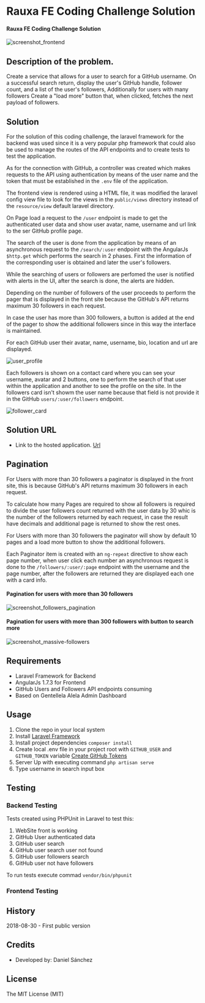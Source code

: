 # Rauxa FE Coding Challenge Solution

#### Rauxa FE Coding Challenge Solution

![screenshot_frontend](https://user-images.githubusercontent.com/42616141/44802244-36058200-ab89-11e8-84e8-5ecc03b4684e.png)

## Description of the problem.
Create a service that allows for a user to search for a GitHub username. On a successful search return, display the user's GitHub handle, follower count, and a list of the user's followers, Additionally for users with many followers Create a "load more" button that, when clicked, fetches the next payload of followers. 

## Solution
For the solution of this coding challenge, the laravel framework for the backend was used since it is a very popular php framework that could also be used to manage the routes of the API endpoints and to create tests to test the application.

As for the connection with GitHub, a controller was created which makes requests to the API using authentication by means of the user name and the token that must be established in the ```.env``` file of the application.

The frontend view is rendered using a HTML file, it was modified the laravel config view file to look for the views in the ```public/views``` directory instead of the ```resource/view``` default laravel directory.

On Page load a request to the ```/user``` endpoint is made to get the authenticated user data and show user avatar, name, username and url link to the ser GitHub profile page.

The search of the user is done from the application by means of an asynchronous request to the ```/search/:user``` endpoint with the AngularJs ```$http.get```  which performs the search in 2 phases. First the information of the corresponding user is obtained and later the user's followers.

While the searching of users or followers are perfomed the user is notified with alerts in the UI, after the search is done, the alerts are hidden.

Depending on the number of followers of the user proceeds to perform the pager that is displayed in the front site because the GitHub's API returns maximum 30 followers in each request.

In case the user has more than 300 followers, a button is added at the end of the pager to show the additional followers since in this way the interface is maintained.

For each GitHub user their avatar, name, username, bio, location and url are displayed.

![user_profile](https://user-images.githubusercontent.com/42616141/44802950-0e171e00-ab8b-11e8-912a-79fd5f9f264e.png)

Each followers is shown on a contact card where you can see your username, avatar and 2 buttons, one to perform the search of that user within the application and another to see the profile on the site. In the followers card isn't showm the user name because that field is not provide it in the GitHub ```users/:user/followers``` endpoint.

![follower_card](https://user-images.githubusercontent.com/42616141/44802362-84b31c00-ab89-11e8-9381-5ee975e41f67.png)

## Solution URL
* Link to the hosted application. [Url](https://rauxa.ml)

## Pagination

For Users with more than 30 followers a paginator is displayed in the front site, this is because GitHub's API returns maximum 30 followers in each request.

To calculate how many Pages are required to show all followers is required to divide the user followers count returned with the user data by 30 whic is the number of the followers returned by each request, in case the result have decimals and additional page is returned to show the rest ones.

For Users with more than 30 followers the paginator will show by default 10 pages and a load more button to show the additional followers.

Each Paginator item is created with an ```ng-repeat``` directive to show each page number, when user click each number an asynchronous request is done to the ```/followers/:user/:page``` endpoint with the username and the page number, after the followers are returned they are displayed each one with a card info.


#### Pagination for users with more than 30 followers
 ![screenshot_followers_pagination](https://user-images.githubusercontent.com/42616141/44802674-5b46c000-ab8a-11e8-8a4a-6a782855536c.png)


 #### Pagination for users with more than 300 followers with button to search more
 ![screenshot_massive-followers](https://user-images.githubusercontent.com/42616141/44802329-677e4d80-ab89-11e8-8a56-6f8d7a8bb41a.png)

## Requirements
* Laravel Framework for Backend
* AngularJs 1.7.3 for Frontend
* GitHub Users and Followers API endpoints consuming
* Based on Gentellela Alela Admin Dashboard

## Usage
1. Clone the repo in your local system
2. Install [Laravel Framework ](https://laravel.com/docs/5.6/installation)
3. Install project dependencies ```composer install```
4. Create local .env file in your project root with ```GITHUB_USER``` and ```GITHUB_TOKEN``` variable [Create GitHub Tokens](https://github.com/settings/tokens)
5. Server Up with executing command ```php artisan serve```
6. Type username in search input box

## Testing

### Backend Testing
Tests created using PHPUnit in Laravel to test this:

1. WebSite front is working
2. GitHub User authenticated data
3. GitHub user search
4. GitHub user search user not found
5. GitHub user followers search
6. GitHub user not have followers

To run tests execute commad ```vendor/bin/phpunit```

### Frontend Testing

## History
2018-08-30 - First public version

## Credits
- Developed by: Daniel Sánchez

## License
The MIT License (MIT)